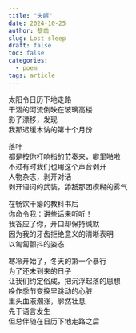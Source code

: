 ```yaml
---
title: "失眠"
date: 2024-10-25
author: 黎凿
slug: Lost sleep
draft: false
toc: false
categories:
  - poem
tags: article
---
```

太阳令日历下地走路<br>
干涸的河流倒映在玻璃高楼<br>
影子漂移，发现<br>
我那迟缓木讷的第十个月份<br>

落叶<br>
都是按你打响指的节奏来，噼里啪啦<br>
不过有时我们也用这个声音剥开<br>
人物杂志，剥开对话<br>
剥开语词的武装，舔舐那团模糊的雾气<br>

在畅饮干瘪的教科书后<br>
你命令我：讲些话来听听！<br>
我答应了你，开口却保持缄默<br>
因为我的牙齿拒绝意义的清晰表明<br>
以匍匐颤抖的姿态<br>

寒冷开始了，冬天的第一个暴行<br>
为了还未到来的日子<br>
让我们约定俗成，把沉浮起落的思想<br>
唤作季节变换里跳动的心脏<br>
里头血液潮涨，廓然壮息<br>
先于语言发生<br>
但总伴随在日历下地走路之后
